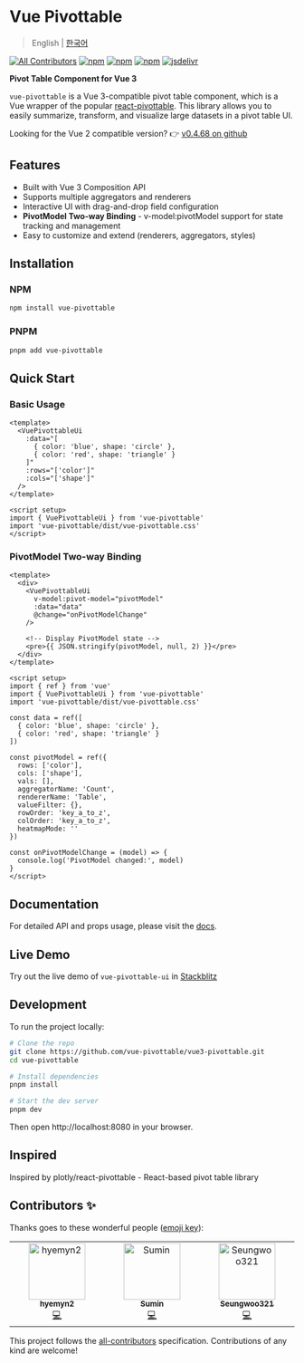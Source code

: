 # Vue Pivottable

> English | [한국어](./README.ko.md)

[![All Contributors](https://img.shields.io/badge/all_contributors-3-orange.svg?style=flat-square)](#contributors-)
[![npm](https://flat.badgen.net/npm/v/vue-pivottable)](https://npmjs.com/package/vue-pivottable)
[![npm](https://flat.badgen.net/npm/dt/vue-pivottable)](https://npmjs.com/package/vue-pivottable)
[![npm](https://flat.badgen.net/npm/license/vue-pivottable)](https://flat.badgen.net/npm/license/vue-pivottable)
[![jsdelivr](https://data.jsdelivr.com/v1/package/npm/vue-pivottable/badge)](https://www.jsdelivr.com/package/npm/vue-pivottable)

**Pivot Table Component for Vue 3**

`vue-pivottable` is a Vue 3-compatible pivot table component, which is a Vue wrapper of the popular [react-pivottable](https://github.com/plotly/react-pivottable). This library allows you to easily summarize, transform, and visualize large datasets in a pivot table UI.

Looking for the Vue 2 compatible version?
👉 [v0.4.68 on github](https://github.com/seungwoo321/vue-pivottable)

<!-- 주요 기능 -->

## Features

- Built with Vue 3 Composition API
- Supports multiple aggregators and renderers
- Interactive UI with drag-and-drop field configuration
- **PivotModel Two-way Binding** - v-model:pivotModel support for state tracking and management
- Easy to customize and extend (renderers, aggregators, styles)

<!-- 설치 방법 -->

## Installation

### NPM

```bash
npm install vue-pivottable
```

### PNPM

```bash
pnpm add vue-pivottable
```

<!-- 사용법 (Quick Start)-->

## Quick Start

### Basic Usage

```vue
<template>
  <VuePivottableUi
    :data="[
      { color: 'blue', shape: 'circle' },
      { color: 'red', shape: 'triangle' }
    ]"
    :rows="['color']"
    :cols="['shape']"
  />
</template>

<script setup>
import { VuePivottableUi } from 'vue-pivottable'
import 'vue-pivottable/dist/vue-pivottable.css'
</script>
```

### PivotModel Two-way Binding

```vue
<template>
  <div>
    <VuePivottableUi
      v-model:pivot-model="pivotModel"
      :data="data"
      @change="onPivotModelChange"
    />
    
    <!-- Display PivotModel state -->
    <pre>{{ JSON.stringify(pivotModel, null, 2) }}</pre>
  </div>
</template>

<script setup>
import { ref } from 'vue'
import { VuePivottableUi } from 'vue-pivottable'
import 'vue-pivottable/dist/vue-pivottable.css'

const data = ref([
  { color: 'blue', shape: 'circle' },
  { color: 'red', shape: 'triangle' }
])

const pivotModel = ref({
  rows: ['color'],
  cols: ['shape'],
  vals: [],
  aggregatorName: 'Count',
  rendererName: 'Table',
  valueFilter: {},
  rowOrder: 'key_a_to_z',
  colOrder: 'key_a_to_z',
  heatmapMode: ''
})

const onPivotModelChange = (model) => {
  console.log('PivotModel changed:', model)
}
</script>
```

<!-- 링크나 세부 API 설명 -->

## Documentation

For detailed API and props usage, please visit the [docs](https://vue-pivottable.vercel.app/).

<!-- 데모 사이트 링크 (없으면 임시로 로컬에서 돌릴 수 있는 설명)-->

## Live Demo

Try out the live demo of `vue-pivottable-ui` in [Stackblitz](https://stackblitz.com/edit/vitejs-vite-dviwcxsq?file=src%2FApp.vue)

## Development

To run the project locally:

```bash
# Clone the repo
git clone https://github.com/vue-pivottable/vue3-pivottable.git
cd vue-pivottable

# Install dependencies
pnpm install

# Start the dev server
pnpm dev

```

Then open http://localhost:8080 in your browser.

## Inspired

Inspired by plotly/react-pivottable - React-based pivot table library

<!-- end -->

## Contributors ✨

Thanks goes to these wonderful people ([emoji key](https://allcontributors.org/docs/en/emoji-key)):

<!-- ALL-CONTRIBUTORS-LIST:START - Do not remove or modify this section -->
<!-- prettier-ignore-start -->
<!-- markdownlint-disable -->
<table>
  <tbody>
    <tr>
      <td align="center" valign="top" width="14.28%"><a href="https://github.com/hyemyn2"><img src="https://avatars.githubusercontent.com/u/67949202?v=4?s=100" width="100px;" alt="hyemyn2"/><br /><sub><b>hyemyn2</b></sub></a><br /><a href="https://github.com/vue-pivottable/vue3-pivottable/commits?author=hyemyn2" title="Code">💻</a></td>
      <td align="center" valign="top" width="14.28%"><a href="https://github.com/gingerbeerlime"><img src="https://avatars.githubusercontent.com/u/89768065?v=4?s=100" width="100px;" alt="Sumin"/><br /><sub><b>Sumin</b></sub></a><br /><a href="https://github.com/vue-pivottable/vue3-pivottable/commits?author=gingerbeerlime" title="Code">💻</a></td>
      <td align="center" valign="top" width="14.28%"><a href="https://seungwoo321.github.io"><img src="https://avatars.githubusercontent.com/u/13829929?v=4?s=100" width="100px;" alt="Seungwoo321"/><br /><sub><b>Seungwoo321</b></sub></a><br /><a href="https://github.com/vue-pivottable/vue3-pivottable/commits?author=Seungwoo321" title="Code">💻</a></td>
    </tr>
  </tbody>
</table>

<!-- markdownlint-restore -->
<!-- prettier-ignore-end -->

<!-- ALL-CONTRIBUTORS-LIST:END -->

This project follows the [all-contributors](https://github.com/all-contributors/all-contributors) specification. Contributions of any kind are welcome!
